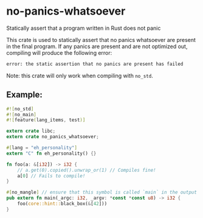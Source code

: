 # no-panics-whatsoever
Statically assert that a program written in Rust does not panic

This crate is used to statically assert that no panics whatsoever are present in the final program.
If any panics are present and are not optimized out, compiling will produce the following error:
```sh
error: the static assertion that no panics are present has failed
```

Note: this crate will only work when compiling with `no_std`.

## Example:
```rust
#![no_std]
#![no_main]
#![feature(lang_items, test)]

extern crate libc;
extern crate no_panics_whatsoever;

#[lang = "eh_personality"]
extern "C" fn eh_personality() {}

fn foo(a: &[i32]) -> i32 {
    // a.get(0).copied().unwrap_or(1) // Compiles fine!
    a[0] // Fails to compile!
}

#[no_mangle] // ensure that this symbol is called `main` in the output
pub extern fn main(_argc: i32, _argv: *const *const u8) -> i32 {
    foo(core::hint::black_box(&[42]))
}
```